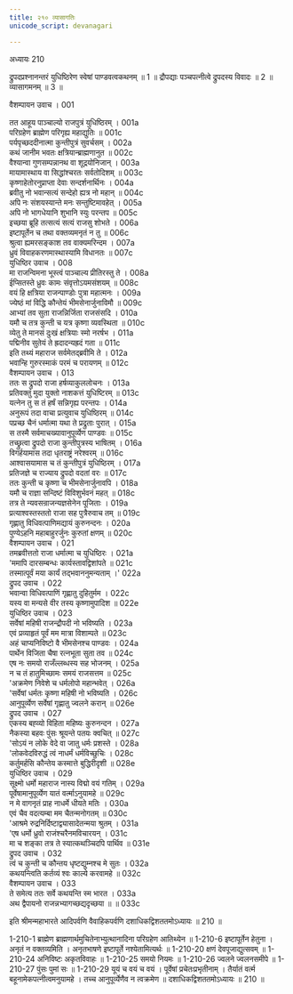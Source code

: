 ```yaml
---
title: २१० व्यासागतिः
unicode_script: devanagari

---
```

अध्यायः 210

द्रुपदप्रश्नानन्तरं युधिष्ठिरेण स्वेषां पाण्डवत्वकथनम् ॥ 1 ॥ द्रौपद्याः पञ्चपत्नीत्वे द्रुपदस्य विवादः ॥ 2 ॥ व्यासागमनम् ॥ 3 ॥

वैशम्पायन उवाच ।	001  

तत आहूय पाञ्चाल्यो राजपुत्रं युधिष्ठिरम् ।	001a  
परिग्रहेण ब्राह्मेण परिगृह्य महाद्युतिः ॥	001c  
पर्यपृच्छददीनात्मा कुन्तीपुत्रं सुवर्चसम् ।	002a  
कथं जानीम भवतः क्षत्रियान्ब्राह्मणानुत ॥	002c  
वैश्यान्वा गुणसम्पन्नानथ वा शूद्रयोनिजान् ।	003a  
मायामास्थाय वा सिद्धांश्चरतः सर्वतोदिशम् ॥	003c  
कृष्णाहेतोरनुप्राप्ता देवाः सन्दर्शनार्थिनः ।	004a  
ब्रवीतु नो भवान्सत्यं सन्देहो ह्यत्र नो महान् ॥	004c  
अपि नः संशयस्यान्ते मनः सन्तुष्टिमावहेत् ।	005a  
अपि नो भागधेयानि शुभानि स्युः परन्तप ॥	005c  
इच्छया ब्रूहि तत्सत्यं सत्यं राजसु शोभते ।	006a  
इष्टापूर्तेन च तथा वक्तव्यमनृतं न तु ॥	006c  
श्रुत्वा ह्यमरसङ्काश तव वाक्यमरिन्दम ।	007a  
ध्रुवं विवाहकरणमास्थास्यामि विधानतः ॥	007c  
युधिष्ठिर उवाच ।	008  
मा राजन्विमना भूस्त्वं पाञ्चाल्य प्रीतिरस्तु ते ।	008a  
ईप्सितस्ते ध्रुवः कामः संवृत्तोऽयमसंशयम् ॥	008c  
वयं हि क्षत्रिया राजन्पाण्डोः पुत्रा महात्मनः ।	009a  
ज्येष्ठं मां विद्धि कौन्तेयं भीमसेनार्जुनाविमौ ॥	009c  
आभ्यां तव सुता राजन्निर्जिता राजसंसदि ।	010a  
यमौ च तत्र कुन्ती च यत्र कृष्णा व्यवस्थिता ॥	010c  
व्येतु ते मानसं दुःखं क्षत्रियाः स्मो नरर्षभ ।	011a  
पद्मिनीव सुतेयं ते ह्रदादन्यह्रदं गता ॥	011c  
इति तथ्यं महाराज सर्वमेतद्ब्रवीमि ते ।	012a  
भवान्हि गुरुरस्माकं परमं च परायणम् ॥	012c  
वैशम्पायन उवाच ।	013  
ततः स द्रुपदो राजा हर्षव्याकुललोचनः ।	013a  
प्रतिवक्तुं मुदा युक्तो नाशकत्तं युधिष्टिरम् ॥	013c  
यत्नेन तु स तं हर्षं सन्निगृह्य परन्तपः ।	014a  
अनुरूपं तदा वाचा प्रत्युवाच युधिष्ठिरम् ॥	014c  
पप्रच्छ चैनं धर्मात्मा यथा ते प्रद्रुताः पुरात् ।	015a  
स तस्मै सर्वमाचख्यावानुपूर्व्येण पाण्डवः ॥	015c  
तच्छ्रुत्वा द्रुपदो राजा कुन्तीपुत्रस्य भाषितम् ।	016a  
विगर्हयामास तदा धृतराष्ट्रं नरेश्वरम् ॥	016c  
आश्वासयामास च तं कुन्तीपुत्रं युधिष्ठिरम् ।	017a  
प्रतिजज्ञे च राज्याय द्रुपदो वदतां वरः ॥	017c  
ततः कुन्ती च कृष्णा च भीमसेनार्जुनावपि ।	018a  
यमौ च राज्ञा सन्दिष्टं विविशुर्भवनं महत् ॥	018c  
तत्र ते न्यवसन्राजन्यज्ञसेनेन पूजिताः ।	019a  
प्रत्याश्वस्तस्ततो राजा सह पुत्रैरुवाच तम् ॥	019c  
गृह्णातु विधिवत्पाणिमद्यायं कुरुनन्दनः ।	020a  
पुण्येऽहनि महाबाहुरर्जुनः कुरुतां क्षणम् ॥	020c  
वैशम्पायन उवाच ।	021  
तमब्रवीत्ततो राजा धर्मात्मा च युधिष्ठिरः ।	021a  
\'ममापि दारसम्बन्धः कार्यस्तावद्विशांपते ॥	021c  
तस्मात्पूर्वं मया कार्यं तद्भवाननुमन्यताम् ।\'	022a  
द्रुपद उवाच ।	022  
भवान्वा विधिवत्पाणिं गृह्णातु दुहितुर्मम ।	022c  
यस्य वा मन्यसे वीर तस्य कृष्णामुपादिश ॥	022e  
युधिष्ठिर उवाच ।	023  
सर्वेषां महिषी राजन्द्रौपदी नो भविष्यति ।	023a  
एवं प्रव्याहृतं पूर्वं मम मात्रा विशाम्पते ॥	023c  
अहं चाप्यनिविष्टो वै भीमसेनश्च पाण्डवः ।	024a  
पार्थेन विजिता चैषा रत्नभूता सुता तव ॥	024c  
एष नः समयो राजँल्लब्धस्य सह भोजनम् ।	025a  
न च तं हातुमिच्छामः समयं राजसत्तम ॥	025c  
\'अक्रमेण निवेशे च धर्मलोपो महान्भवेत् ।	026a  
\'सर्वेषां धर्मतः कृष्णा महिषी नो भविष्यति ।	026c  
आनुपूर्व्येण सर्वेषां गृह्णातु ज्वलने करान् ॥	026e  
द्रुपद उवाच ।	027  
एकस्य बह्व्यो विहिता महिष्यः कुरुनन्दन ।	027a  
नैकस्या बहवः पुंसः श्रूयन्ते पतयः क्वचित् ॥	027c  
\'सोऽयं न लोके वेदे वा जातु धर्मः प्रशस्ते ।	028a  
\'लोकवेदविरुद्धं त्वं नाधर्मं धर्मविच्छुचिः ।	028c  
कर्तुमर्हसि कौन्तेय कस्मात्ते बुद्धिरीदृशी ॥	028e  
युधिष्ठिर उवाच ।	029  
सूक्ष्मो धर्मो महाराज नास्य विद्मो वयं गतिम् ।	029a  
पूर्वेषामानुपूर्व्येण यातं वर्त्माऽनुयामहे ॥	029c  
न मे वागनृतं प्राह नाधर्मे धीयते मतिः ।	030a  
एवं चैव वदत्यम्बा मम चैतन्मनोगतम् ॥	030c  
\'आश्रमे रुद्रनिर्दिष्टाद्व्यासादेतन्मया श्रुतम् ।	031a  
\'एष धर्मो ध्रुवो राजंश्चरैनमविचारयन् ।	031c  
मा च शङ्का तत्र ते स्यात्कथञ्चिदपि पार्थिव ॥	031e  
द्रुपद उवाच ।	032  
त्वं च कुन्ती च कौन्तय धृष्टद्युम्नश्च मे सुतः ।	032a  
कथयन्त्विति कर्तव्यं श्वः काल्ये करवामहे ॥	032c  
वैशम्पायन उवाच ।	033  
ते समेत्य ततः सर्वे कथयन्ति स्म भारत ।	033a  
अथ द्वैपायनो राजन्नभ्यागच्छद्यदृच्छया ॥ ॥	033c  

इति श्रीमन्महाभारते आदिपर्वणि वैवाहिकपर्वणि दशाधिकद्विशततमोऽध्यायः ॥ 210 ॥

1-210-1 ब्राह्मेण ब्राह्मणार्थमुचितेनाभ्युत्थानादिना परिग्रहेण आतिथ्येन ॥ 1-210-6 इष्टापूर्तेन हेतुना । अनृतं न वक्तव्यमिति । अनृतभाषणे इष्टापूर्ते नश्येतामित्यर्थः ॥ 1-210-20 क्षणं देवपूजाद्युत्सवम् ॥ 1-210-24 अनिविष्टः अकृतविवाहः ॥ 1-210-25 समयो नियमः ॥ 1-210-26 ज्वलने ज्वलनसमीपे ॥ 1-210-27 पुंसः पुमां सः ॥ 1-210-29 यूयं च वयं च वयं । पूर्वेषां प्रचेतःप्रभृतीनाम् । तैर्यातं वर्त्म बहूनामेकपत्नीत्वमनुयामहे । तच्च आनुपूर्व्येणैव न त्वक्रमेण ॥ दशाधिकद्विशततमोऽध्यायः ॥ 210 ॥